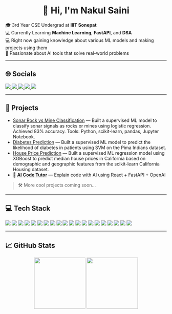 <h1 align="center">👋 Hi, I'm Nakul Saini</h1>

<p>
🎓 3rd Year CSE Undergrad at <strong>IIIT Sonepat</strong> <br>
💻 Currently Learning <strong>Machine Learning</strong>, <strong>FastAPI</strong>, and <strong>DSA</strong> <br>
💻 Right now gaining knowledge about various ML models and making projects using them <br>
🚀 Passionate about AI tools that solve real-world problems
</p>

---

## 🌐 Socials

<p align="left">
  <a href="https://discord.gg/tPa6VTy2" target="_blank">
    <img src="https://img.shields.io/badge/Discord-5865F2?style=for-the-badge&logo=discord&logoColor=white" />
  </a>
  <a href="https://instagram.com/nakul.saini_07" target="_blank">
    <img src="https://img.shields.io/badge/Instagram-E4405F?style=for-the-badge&logo=instagram&logoColor=white" />
  </a>
  <a href="https://www.linkedin.com/in/nakul-saini-4ba67328a/" target="_blank">
    <img src="https://img.shields.io/badge/LinkedIn-0077B5?style=for-the-badge&logo=linkedin&logoColor=white" />
  </a>
  <a href="https://twitter.com/Nakulsaini07" target="_blank">
    <img src="https://img.shields.io/badge/X-000000?style=for-the-badge&logo=twitter&logoColor=white" />
  </a>
  <a href="mailto:nakullsaini07@gmail.com" target="_blank">
    <img src="https://img.shields.io/badge/Email-D14836?style=for-the-badge&logo=gmail&logoColor=white" />
  </a>
</p>

---

## 💼 Projects

-  [Sonar Rock vs Mine Classification](https://github.com/Nakulsaini07-coder/Sonar_Rock_vs_Mine_Prediction) — Built a supervised ML model to classify sonar signals as rocks or mines using logistic regression.  
Achieved 83% accuracy. Tools: Python, scikit-learn, pandas, Jupyter Notebook.
-  [Diabetes Prediction](https://github.com/Nakulsaini07-coder/Diabetes_Prediction) — Built a supervised ML model to predict the likelihood of diabetes in patients using SVM on the Pima Indians dataset.
-  [House Price Prediction](https://github.com/Nakulsaini07-coder/House-Price-Prediction) — Built a supervised ML regression model using XGBoost to predict median house prices in California based on demographic and geographic features from the scikit-learn California Housing dataset.
- 🧠 <a href="https://github.com/Nakulsaini07-coder/AI-Code-Tutor"><strong>AI Code Tutor</strong></a> — Explain code with AI using React + FastAPI + OpenAI
> 🛠️ More cool projects coming soon...

---

## 💻 Tech Stack

<p align="left">
  <img src="https://img.shields.io/badge/C-00599C?style=for-the-badge&logo=c&logoColor=white" />
  <img src="https://img.shields.io/badge/C++-00599C?style=for-the-badge&logo=c%2B%2B&logoColor=white" />
  <img src="https://img.shields.io/badge/HTML5-E34F26?style=for-the-badge&logo=html5&logoColor=white" />
  <img src="https://img.shields.io/badge/JavaScript-F7DF1E?style=for-the-badge&logo=javascript&logoColor=black" />
  <img src="https://img.shields.io/badge/Python-3776AB?style=for-the-badge&logo=python&logoColor=white" />
  <img src="https://img.shields.io/badge/Firebase-FFCA28?style=for-the-badge&logo=firebase&logoColor=black" />
  <img src="https://img.shields.io/badge/Vercel-000?style=for-the-badge&logo=vercel&logoColor=white" />
  <img src="https://img.shields.io/badge/Bootstrap-7952B3?style=for-the-badge&logo=bootstrap&logoColor=white" />
  <img src="https://img.shields.io/badge/Node.js-339933?style=for-the-badge&logo=nodedotjs&logoColor=white" />
  <img src="https://img.shields.io/badge/React-20232A?style=for-the-badge&logo=react&logoColor=61DAFB" />
  <img src="https://img.shields.io/badge/TailwindCSS-06B6D4?style=for-the-badge&logo=tailwind-css&logoColor=white" />
  <img src="https://img.shields.io/badge/Vite-646CFF?style=for-the-badge&logo=vite&logoColor=white" />
  <img src="https://img.shields.io/badge/MySQL-00758F?style=for-the-badge&logo=mysql&logoColor=white" />
  <img src="https://img.shields.io/badge/MongoDB-4EA94B?style=for-the-badge&logo=mongodb&logoColor=white" />
  <img src="https://img.shields.io/badge/Matplotlib-ffffff?style=for-the-badge&logo=matplotlib&logoColor=black" />
  <img src="https://img.shields.io/badge/Numpy-013243?style=for-the-badge&logo=numpy&logoColor=white" />
  <img src="https://img.shields.io/badge/Pandas-150458?style=for-the-badge&logo=pandas&logoColor=white" />
  <img src="https://img.shields.io/badge/Scikit--learn-F7931E?style=for-the-badge&logo=scikitlearn&logoColor=white" />
  <img src="https://img.shields.io/badge/TensorFlow-FF6F00?style=for-the-badge&logo=tensorflow&logoColor=white" />
  <img src="https://img.shields.io/badge/Babel-F9DC3E?style=for-the-badge&logo=babel&logoColor=black" />
</p>

---

## 📈 GitHub Stats

<p align="center">
  <img src="https://github-readme-stats.vercel.app/api?username=Nakulsaini07-coder&show_icons=true&theme=tokyonight" height="160"/>
  <img src="https://github-readme-stats.vercel.app/api/top-langs/?username=Nakulsaini07-coder&layout=compact&theme=tokyonight" height="160"/>
</p>

